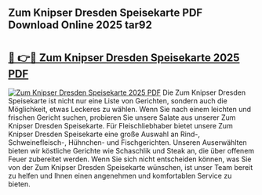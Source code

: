## Zum Knipser Dresden Speisekarte PDF Download Online 2025 tar92

# <h2><a href="http://gc8l3ky.nevu.top/?p=Zum+Knipser+Dresden+Speisekarte">🔗 👉🔴 Zum Knipser Dresden Speisekarte 2025 PDF</a></h2>

[![Zum Knipser Dresden Speisekarte 2025 PDF](https://i.imgur.com/dBaPXMq.png)](http://gc8l3ky.nevu.top/?p=Zum+Knipser+Dresden+Speisekarte)
Die Zum Knipser Dresden Speisekarte ist nicht nur eine Liste von Gerichten, sondern auch die Möglichkeit, etwas Leckeres zu wählen. Wenn Sie nach einem leichten und frischen Gericht suchen, probieren Sie unsere Salate aus unserer Zum Knipser Dresden Speisekarte. Für Fleischliebhaber bietet unsere Zum Knipser Dresden Speisekarte eine große Auswahl an Rind-, Schweinefleisch-, Hühnchen- und Fischgerichten. Unseren Auserwählten bieten wir köstliche Gerichte wie Schaschlik und Steak an, die über offenem Feuer zubereitet werden. Wenn Sie sich nicht entscheiden können, was Sie von der Zum Knipser Dresden Speisekarte wünschen, ist unser Team bereit zu helfen und Ihnen einen angenehmen und komfortablen Service zu bieten.
